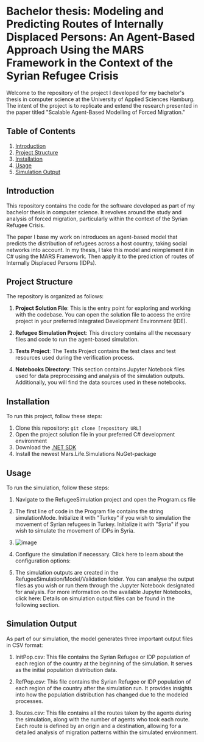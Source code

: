 # Bachelor thesis: Modeling and Predicting Routes of Internally Displaced Persons: An Agent-Based Approach Using the MARS Framework in the Context of the Syrian Refugee Crisis
Welcome to the repository of the project I developed for my bachelor's thesis in computer science at the University of Applied Sciences Hamburg.
The intent of the project is to replicate and extend the research presented in the paper titled "Scalable Agent-Based Modelling of Forced Migration."


## Table of Contents

1. [Introduction](#introduction)
2. [Project Structure](#project-structure)
3. [Installation](#installation)
4. [Usage](#usage)
5. [Simulation Output](#simulation-output)


## Introduction

This repository contains the code for the software developed as part of my bachelor thesis in computer science. It revolves around the study and analysis of forced migration, particularly within the context of the Syrian Refugee Crisis.

The paper I base my work on introduces an agent-based model that predicts the distribution of refugees across a host country, taking social networks into account. 
In my thesis, I take this model and reimplement it in C# using the MARS Framework. Then apply it to the prediction of routes of Internally Displaced Persons (IDPs).

## Project Structure

The repository is organized as follows:

1. **Project Solution File**: This is the entry point for exploring and working with the codebase. You can open the solution file to access the entire project in your preferred Integrated Development Environment (IDE).

2. **Refugee Simulation Project**: This directory contains all the necessary files and code to run the agent-based simulation.
   
3. **Tests Project**: The Tests Project contains the test class and test resources used during the verification process.

4. **Notebooks Directory**: This section contains Jupyter Notebook files used for data preprocessing and analysis of the simulation outputs. Additionally, you will find the data sources used in these notebooks.

## Installation

To run this project, follow these steps:

1. Clone this repository: `git clone [repository URL]`
2. Open the project solution file in your preferred C# development environment
3. Download the [.NET SDK](https://dotnet.microsoft.com/en-us/download)
4. Install the newest Mars.Life.Simulations NuGet-package


## Usage

To run the simulation, follow these steps:

1. Navigate to the RefugeeSimulation project and open the Program.cs file
2. The first line of code in the Program file contains the string simulationMode. Initialize it with "Turkey" if you wish to simulation the movement of Syrian refugees in Turkey. Initialize it with "Syria" if you wish to simulate the movement of IDPs in Syria.
3. ![image](https://github.com/VRibeiro01/BA_V_Ribeiro/assets/103310770/ee6f0127-3a2c-4d35-b91c-fbb67aac32c2)

4. Configure the simulation if necessary. Click here to learn about the configuration options:
6. The simulation outputs are created in the RefugeeSimulation/Model/Validation folder. You can analyse the output files as you wish or run them through the Jupyter Notebook designated for analysis.
   For more information on the available Jupyter Notebooks, click here:
   Details on simulation output files can be found in the following section.

## Simulation Output

As part of our simulation, the model generates three important output files in CSV format:

1. InitPop.csv: This file contains the Syrian Refugee or IDP population of each region of the country at the beginning of the simulation. It serves as the initial population distribution data.

2. RefPop.csv: This file contains the Syrian Refugee or IDP population of each region of the country after the simulation run. It provides insights into how the population distribution has changed due to the modeled processes.

3. Routes.csv: This file contains all the routes taken by the agents during the simulation, along with the number of agents who took each route. Each route is defined by an origin and a destination, allowing for a detailed analysis of migration patterns within the simulated environment.





